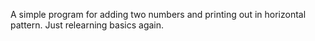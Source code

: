 A simple program for adding two numbers and
printing out in horizontal pattern. 
Just relearning basics again. 
